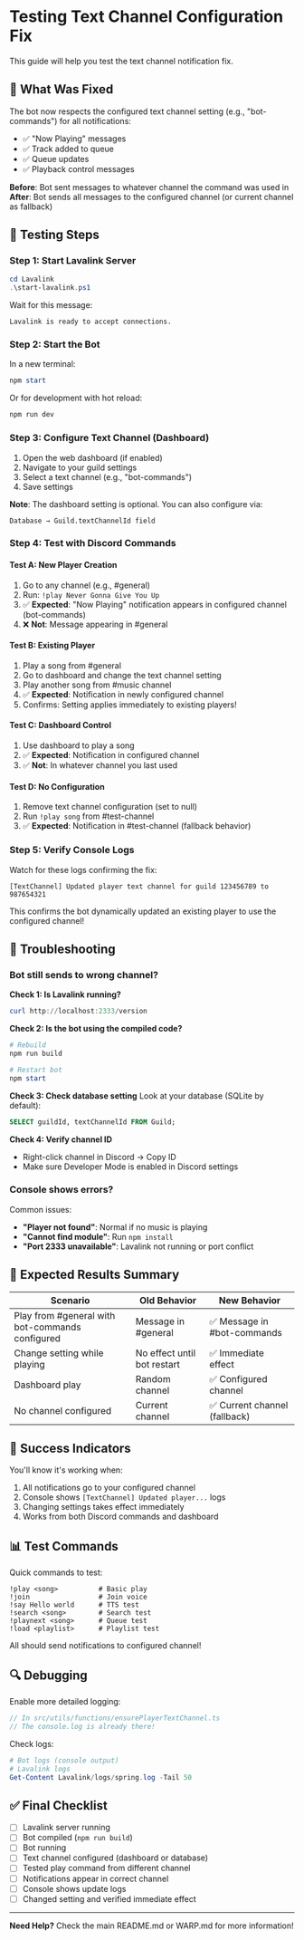 # Testing Text Channel Configuration Fix

This guide will help you test the text channel notification fix.

## 🎯 What Was Fixed

The bot now respects the configured text channel setting (e.g., "bot-commands") for all notifications:
- ✅ "Now Playing" messages
- ✅ Track added to queue
- ✅ Queue updates
- ✅ Playback control messages

**Before**: Bot sent messages to whatever channel the command was used in
**After**: Bot sends all messages to the configured channel (or current channel as fallback)

## 🚀 Testing Steps

### Step 1: Start Lavalink Server

```powershell
cd Lavalink
.\start-lavalink.ps1
```

Wait for this message:
```
Lavalink is ready to accept connections.
```

### Step 2: Start the Bot

In a new terminal:
```powershell
npm start
```

Or for development with hot reload:
```powershell
npm run dev
```

### Step 3: Configure Text Channel (Dashboard)

1. Open the web dashboard (if enabled)
2. Navigate to your guild settings
3. Select a text channel (e.g., "bot-commands")
4. Save settings

**Note**: The dashboard setting is optional. You can also configure via:
```
Database → Guild.textChannelId field
```

### Step 4: Test with Discord Commands

#### Test A: New Player Creation
1. Go to any channel (e.g., #general)
2. Run: `!play Never Gonna Give You Up`
3. ✅ **Expected**: "Now Playing" notification appears in configured channel (bot-commands)
4. ❌ **Not**: Message appearing in #general

#### Test B: Existing Player
1. Play a song from #general
2. Go to dashboard and change the text channel setting
3. Play another song from #music channel
4. ✅ **Expected**: Notification in newly configured channel
5. Confirms: Setting applies immediately to existing players!

#### Test C: Dashboard Control
1. Use dashboard to play a song
2. ✅ **Expected**: Notification in configured channel
3. ✅ **Not**: In whatever channel you last used

#### Test D: No Configuration
1. Remove text channel configuration (set to null)
2. Run `!play song` from #test-channel
3. ✅ **Expected**: Notification in #test-channel (fallback behavior)

### Step 5: Verify Console Logs

Watch for these logs confirming the fix:
```
[TextChannel] Updated player text channel for guild 123456789 to 987654321
```

This confirms the bot dynamically updated an existing player to use the configured channel!

## 🐛 Troubleshooting

### Bot still sends to wrong channel?

**Check 1: Is Lavalink running?**
```powershell
curl http://localhost:2333/version
```

**Check 2: Is the bot using the compiled code?**
```powershell
# Rebuild
npm run build

# Restart bot
npm start
```

**Check 3: Check database setting**
Look at your database (SQLite by default):
```sql
SELECT guildId, textChannelId FROM Guild;
```

**Check 4: Verify channel ID**
- Right-click channel in Discord → Copy ID
- Make sure Developer Mode is enabled in Discord settings

### Console shows errors?

Common issues:
- **"Player not found"**: Normal if no music is playing
- **"Cannot find module"**: Run `npm install`
- **"Port 2333 unavailable"**: Lavalink not running or port conflict

## 📝 Expected Results Summary

| Scenario | Old Behavior | New Behavior |
|----------|-------------|--------------|
| Play from #general with bot-commands configured | Message in #general | ✅ Message in #bot-commands |
| Change setting while playing | No effect until bot restart | ✅ Immediate effect |
| Dashboard play | Random channel | ✅ Configured channel |
| No channel configured | Current channel | ✅ Current channel (fallback) |

## 🎉 Success Indicators

You'll know it's working when:
1. All notifications go to your configured channel
2. Console shows `[TextChannel] Updated player...` logs
3. Changing settings takes effect immediately
4. Works from both Discord commands and dashboard

## 📊 Test Commands

Quick commands to test:
```
!play <song>          # Basic play
!join                 # Join voice
!say Hello world      # TTS test
!search <song>        # Search test
!playnext <song>      # Queue test
!load <playlist>      # Playlist test
```

All should send notifications to configured channel!

## 🔍 Debugging

Enable more detailed logging:
```typescript
// In src/utils/functions/ensurePlayerTextChannel.ts
// The console.log is already there!
```

Check logs:
```powershell
# Bot logs (console output)
# Lavalink logs
Get-Content Lavalink/logs/spring.log -Tail 50
```

## ✅ Final Checklist

- [ ] Lavalink server running
- [ ] Bot compiled (`npm run build`)
- [ ] Bot running
- [ ] Text channel configured (dashboard or database)
- [ ] Tested play command from different channel
- [ ] Notifications appear in correct channel
- [ ] Console shows update logs
- [ ] Changed setting and verified immediate effect

---

**Need Help?** Check the main README.md or WARP.md for more information!
